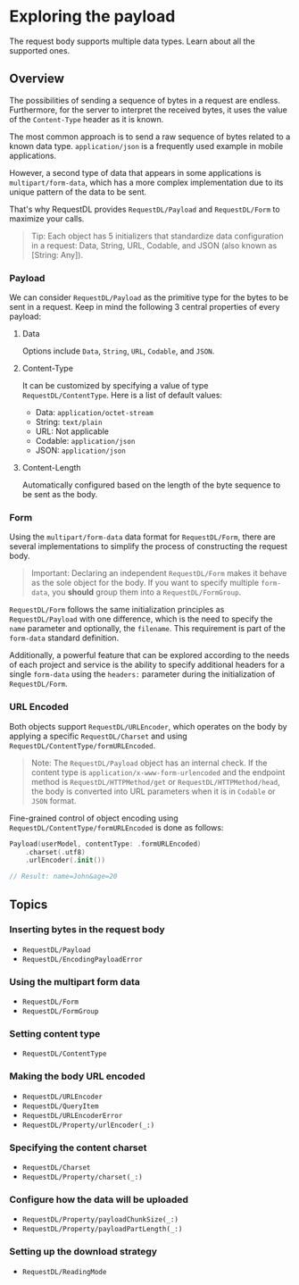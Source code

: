 # Exploring the payload

The request body supports multiple data types. Learn about all the supported ones.

## Overview

The possibilities of sending a sequence of bytes in a request are endless. Furthermore, for the server to interpret the received bytes, it uses the value of the `Content-Type` header as it is known.

The most common approach is to send a raw sequence of bytes related to a known data type. `application/json` is a frequently used example in mobile applications.

However, a second type of data that appears in some applications is `multipart/form-data`, which has a more complex implementation due to its unique pattern of the data to be sent.

That's why RequestDL provides ``RequestDL/Payload`` and ``RequestDL/Form`` to maximize your calls.

> Tip: Each object has 5 initializers that standardize data configuration in a request: Data, String, URL, Codable, and JSON (also known as [String: Any]).

### Payload

We can consider ``RequestDL/Payload`` as the primitive type for the bytes to be sent in a request. Keep in mind the following 3 central properties of every payload:

1. Data

    Options include `Data`, `String`, `URL`, `Codable`, and `JSON`.

2. Content-Type

    It can be customized by specifying a value of type ``RequestDL/ContentType``. Here is a list of default values:

    - Data: `application/octet-stream`
    - String: `text/plain`
    - URL: Not applicable
    - Codable: `application/json`
    - JSON: `application/json`

3. Content-Length

    Automatically configured based on the length of the byte sequence to be sent as the body.

### Form

Using the `multipart/form-data` data format for ``RequestDL/Form``, there are several implementations to simplify the process of constructing the request body.

> Important: Declaring an independent ``RequestDL/Form`` makes it behave as the sole object for the body. If you want to specify multiple `form-data`, you **should** group them into a ``RequestDL/FormGroup``.

``RequestDL/Form`` follows the same initialization principles as ``RequestDL/Payload`` with one difference, which is the need to specify the `name` parameter and optionally, the `filename`. This requirement is part of the `form-data` standard definition.

Additionally, a powerful feature that can be explored according to the needs of each project and service is the ability to specify additional headers for a single `form-data` using the `headers:` parameter during the initialization of ``RequestDL/Form``.

### URL Encoded

Both objects support ``RequestDL/URLEncoder``, which operates on the body by applying a specific ``RequestDL/Charset`` and using ``RequestDL/ContentType/formURLEncoded``.

> Note: The ``RequestDL/Payload`` object has an internal check. If the content type is `application/x-www-form-urlencoded` and the endpoint method is ``RequestDL/HTTPMethod/get`` or ``RequestDL/HTTPMethod/head``, the body is converted into URL parameters when it is in `Codable` or `JSON` format.

Fine-grained control of object encoding using ``RequestDL/ContentType/formURLEncoded`` is done as follows:

```swift
Payload(userModel, contentType: .formURLEncoded)
    .charset(.utf8)
    .urlEncoder(.init())

// Result: name=John&age=20
```

## Topics

### Inserting bytes in the request body

- ``RequestDL/Payload``
- ``RequestDL/EncodingPayloadError``

### Using the multipart form data

- ``RequestDL/Form``
- ``RequestDL/FormGroup``

### Setting content type

- ``RequestDL/ContentType``

### Making the body URL encoded

- ``RequestDL/URLEncoder``
- ``RequestDL/QueryItem``
- ``RequestDL/URLEncoderError``
- ``RequestDL/Property/urlEncoder(_:)``

### Specifying the content charset

- ``RequestDL/Charset``
- ``RequestDL/Property/charset(_:)``

### Configure how the data will be uploaded

- ``RequestDL/Property/payloadChunkSize(_:)``
- ``RequestDL/Property/payloadPartLength(_:)``

### Setting up the download strategy

- ``RequestDL/ReadingMode``
